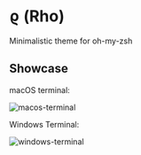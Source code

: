 # ϱ (Rho)
Minimalistic theme for oh-my-zsh

## Showcase

macOS terminal:

![macos-terminal](https://raw.githubusercontent.com/andrii-rieznik/rho-zsh-theme/main/screenshots/macos_terminal.png)

Windows Terminal:

![windows-terminal](https://raw.githubusercontent.com/andrii-rieznik/rho-zsh-theme/main/screenshots/windows_terminal.png)
